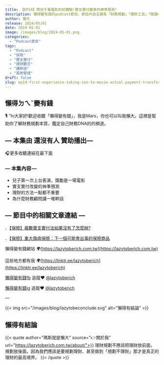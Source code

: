 ```yaml
---
title: 【EP14】帶兒子看電影的初體驗!實支實付變革的神準預測!
description: 懶得變有錢的podcast節目，節目內容主題有「財務規劃」「理財工具」「閱讀心得」「職涯與生活」，內容涵蓋了你與金錢會產生的所有關係。如果想要讓自己對「財務規劃」的本質有更進一步的認識，歡迎訂閱、追蹤、分享並歡迎進一步提出你的想法，讓更多人一起財務有規劃、快樂有方法。
author: 懶大
release: 2024/05/01
date: 2024-05-01
image: /images/blog/2024-05-01.png
categories:
  - "Podcast節目"
tags:
  - "Podcast"
  - "保險"
  - "實支實付"
  - "理財觀念"
  - "講幹話"
  - "風險管理"
draft: false
slug: ep14-first-experience-taking-son-to-movie-actual-payment-transforming-accurate-predictions
---
```


## 懶得ㄉㄟˇ變有錢

🎙️ "hi大家好!歡迎收聽「懶得變有錢」，我是Mars，你也可以叫我懶大。這裡是幫助你了解財務規劃本質，鑑定自己財務DNA的的頻道。

## — 本集由 還沒有人 贊助播出—

🎧更多收聽連結在最下面

### — 本集內容 —

- 兒子第一次上台表演，獎勵是一場電影
- 實支實付改變的神準預測
- 理財的方法一點都不重要
- 為什麼財務顧問講一堆幹話

## — 節目中的相關文章連結 —

．[【保險】複數實支實付法如果沒有了怎麼辦?](https://lazytoberich.com.tw/blog/insurance-what-should-i-do-if-the-method-of-actual-payment-for-multiple-claims-is-no-longer-available/)

．[【保險】重大傷病保險：下一個可能會出事的保險商品](https://lazytoberich.com.tw/blog/insurance-critical-illness-insurance-the-next-insurance-product-that-could-come-in-handy/)

懶得變有錢網站 🌍[https://lazytoberich.com.tw](https://lazytoberich.com.tw)

這些地方都有我 🌍[https://linktr.ee/lazytoberich](https://linktr.ee/lazytoberich)

[懶得變有錢fb](https://www.facebook.com/lazytoberich) 追蹤❤️ [@lazytoberich](https://www.facebook.com/lazytoberich)

[懶得變有錢ig](https://www.instagram.com/lazytoberich/) 追蹤❤️ [@lazytoberich](https://www.instagram.com/lazytoberich/)

—

{{< img src="/images/blog/lazytobeconclude.svg" alt="懶得有結論" >}}

## 懶得有結論

{{< quote author="瑪斯就是懶大" source="👉關於我" url="https://lazytoberich.com.tw/about/">}}
理財規劃不應該把理財放前面，規劃放後面。因為我們應該是要規劃理財、甚至做到「規劃不理財」那才是真正的理財的最高境界。
{{< /quote >}}
